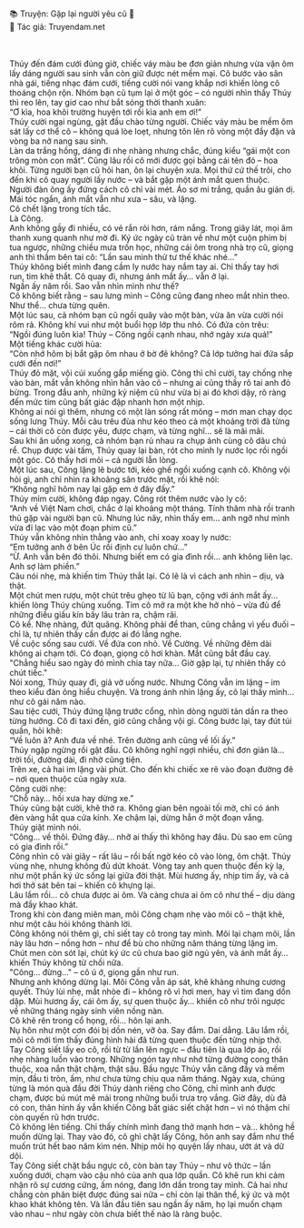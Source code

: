 📚 Truyện: Gặp lại người yêu cũ 🔞
<br>
📖 Tác giả: Truyendam.net
<!-- Tag: truyện sex công nhân samsung, sex chồng đi Nhật, truyện ngoại tình, truyện người yêu cũ, truyện sex Việt 2025 -->
<!-- Keywords: truyện sex dài tập, truyện 18+ cảm xúc, sex giằng xé, truyện nữ chủ động, Truyendam.net -->

<br></br>
Thúy đến đám cưới đúng giờ, chiếc váy màu be đơn giản nhưng vừa vặn ôm lấy dáng người sau sinh vẫn còn giữ được nét mềm mại. Cô bước vào sân nhà gái, tiếng nhạc đám cưới, tiếng cười nói vang khắp nơi khiến lòng cô thoáng chộn rộn. Nhóm bạn cũ tụm lại ở một góc – có người nhìn thấy Thúy thì reo lên, tay giơ cao như bắt sóng thời thanh xuân:
<br>
“Ơ kìa, hoa khôi trường huyện tới rồi kìa anh em ơi!”
<br>
Thúy cười ngại ngùng, gật đầu chào từng người. Chiếc váy màu be mềm ôm sát lấy cơ thể cô – không quá lòe loẹt, nhưng tôn lên rõ vòng một đầy đặn và vòng ba nở nang sau sinh. 
<br>
Làn da trắng hồng, dáng đi nhẹ nhàng nhưng chắc, đúng kiểu “gái một con trông mòn con mắt”. Cũng lâu rồi cô mới được gọi bằng cái tên đó – hoa khôi. Từng người bạn cũ hỏi han, ôn lại chuyện xưa. Mọi thứ cứ thế trôi, cho đến khi cô quay người lấy nước – và bắt gặp một ánh mắt quen thuộc.
<br>
Người đàn ông ấy đứng cách cô chỉ vài mét. Áo sơ mi trắng, quần âu giản dị. Mái tóc ngắn, ánh mắt vẫn như xưa – sâu, và lặng.
<br>
Cô chết lặng trong tích tắc.
<br>
Là Công.
<br>
Anh không gầy đi nhiều, có vẻ rắn rỏi hơn, rám nắng. Trong giây lát, mọi âm thanh xung quanh như mờ đi. Ký ức ngày cũ tràn về như một cuộn phim bị tua ngược,
những chiều mưa trốn học,
những cái ôm trong nhà trọ cũ, giọng anh thì thầm bên tai cô: “Lần sau mình thử tư thế khác nhé…”
<br>
Thúy không biết mình đang cầm ly nước hay nắm tay ai. Chỉ thấy tay hơi run, tim khẽ thắt. Cô quay đi, nhưng ánh mắt ấy… vẫn ở lại.
<br>
Ngần ấy năm rồi. Sao vẫn nhìn mình như thế?
<br>
Cô không biết rằng – sau lưng mình – Công cũng đang nheo mắt nhìn theo. Như thể… chưa từng quên.
<br>
Một lúc sau, cả nhóm bạn cũ ngồi quây vào một bàn, vừa ăn vừa cười nói rôm rả. Không khí vui như một buổi họp lớp thu nhỏ. Có đứa còn trêu:
<br>
“Ngồi đúng luôn kìa! Thúy – Công ngồi cạnh nhau, nhớ ngày xưa quá!”
<br>
Một tiếng khác cười hùa:
<br>
“Còn nhớ hôm bị bắt gặp ôm nhau ở bờ đê không? Cả lớp tưởng hai đứa sắp cưới đến nơi!”
<br>
Thúy đỏ mặt, vội cúi xuống gắp miếng giò. Công thì chỉ cười, tay chống nhẹ vào bàn, mắt vẫn không nhìn hẳn vào cô – nhưng ai cũng thấy rõ tai anh đỏ bừng. Trong đầu anh, những kỷ niệm cũ như vừa bị ai đó khơi dậy, rõ ràng đến mức tim cũng bất giác đập nhanh hơn một nhịp.
<br>
Không ai nói gì thêm, nhưng có một làn sóng rất mỏng – mơn man chạy dọc sống lưng Thúy. Mỗi câu trêu đùa như kéo theo cả một khoảng trời đã từng – cái thời cô còn được yêu, được chạm, và từng nghĩ… sẽ là mãi mãi.
<br>
Sau khi ăn uống xong, cả nhóm bạn rủ nhau ra chụp ảnh cùng cô dâu chú rể. Chụp được vài tấm, Thúy quay lại bàn, rót cho mình ly nước lọc rồi ngồi một góc. Cô thấy hơi mỏi – cả người lẫn lòng.
<br>
Một lúc sau, Công lặng lẽ bước tới, kéo ghế ngồi xuống cạnh cô. Không vội hỏi gì, anh chỉ nhìn ra khoảng sân trước mặt, rồi khẽ nói:
<br>
“Không nghĩ hôm nay lại gặp em ở đây đấy.”
<br>
Thúy mỉm cười, không đáp ngay. Công rót thêm nước vào ly cô:
<br>
“Anh về Việt Nam chơi, chắc ở lại khoảng một tháng. Tính thăm nhà rồi tranh thủ gặp vài người bạn cũ. Nhưng lúc nãy, nhìn thấy em… anh ngỡ như mình vừa đi lạc vào một đoạn phim cũ.”
<br>
Thúy vẫn không nhìn thẳng vào anh, chỉ xoay xoay ly nước:
<br>
“Em tưởng anh ở bên Úc rồi định cư luôn chứ...”
<br>
“Ừ. Anh vẫn bên đó thôi. Nhưng biết em có gia đình rồi… anh không liên lạc. Anh sợ làm phiền.”
<br>
Câu nói nhẹ, mà khiến tim Thúy thắt lại. Có lẽ là vì cách anh nhìn – dịu, và thật.
<br>
Một chút men rượu, một chút trêu ghẹo từ lũ bạn, cộng với ánh mắt ấy... khiến lòng Thúy chùng xuống. Tim cô mở ra một khe hở nhỏ – vừa đủ để những điều giấu kín bấy lâu tràn ra, chậm rãi.
<br>
Cô kể. Nhẹ nhàng, đứt quãng. Không phải để than, cũng chẳng vì yếu đuối – chỉ là, tự nhiên thấy cần được ai đó lắng nghe.
<br>
Về cuộc sống sau cưới. Về đứa con nhỏ. Về Cường. Về những đêm dài không ai chạm tới. Có đoạn, giọng cô hơi khàn. Mắt cũng bắt đầu cay.
<br>
"Chẳng hiểu sao ngày đó mình chia tay nữa... Giờ gặp lại, tự nhiên thấy có chút tiếc."
<br>
Nói xong, Thúy quay đi, giả vờ uống nước. Nhưng Công vẫn im lặng – im theo kiểu đàn ông hiểu chuyện. Và trong ánh nhìn lặng ấy, cô lại thấy mình... như cô gái năm nào.
<br>
Sau tiệc cưới, Thúy đứng lặng trước cổng, nhìn dòng người tản dần ra theo từng hướng. Cô đi taxi đến, giờ cũng chẳng vội gì. Công bước lại, tay đút túi quần, hỏi khẽ:
<br>
“Về luôn à? Anh đưa về nhé. Trên đường anh cũng về lối ấy.”
<br>
Thúy ngập ngừng rồi gật đầu. Cô không nghĩ ngợi nhiều, chỉ đơn giản là... trời tối, đường dài, đi nhờ cũng tiện.
<br>
Trên xe, cả hai im lặng vài phút. Cho đến khi chiếc xe rẽ vào đoạn đường đê – nơi quen thuộc của ngày xưa.
<br>
Công cười nhẹ:
<br>
“Chỗ này… hồi xưa hay dừng xe.”
<br>
Thúy cũng bật cười, khẽ thở ra. Không gian bên ngoài tối mờ, chỉ có ánh đèn vàng hắt qua cửa kính. Xe chậm lại, dừng hẳn ở một đoạn vắng. 
<br>
Thúy giật mình nói.
<br>
“Công… về thôi. Đứng đây… nhỡ ai thấy thì không hay đâu. Dù sao em cũng có gia đình rồi.”
<br>
Công nhìn cô vài giây – rất lâu – rồi bất ngờ kéo cô vào lòng, ôm chặt. Thúy vùng nhẹ, nhưng không đủ dứt khoát. Vòng tay anh quen thuộc đến kỳ lạ, như một phần ký ức sống lại giữa đời thật. Mùi hương ấy, nhịp tim ấy, và cả hơi thở sát bên tai – khiến cô khựng lại.
<br>
Lâu lắm rồi… cô chưa được ai ôm. Và càng chưa ai ôm cô như thế – dịu dàng mà đầy khao khát.
<br>
Trong khi còn đang miên man, môi Công chạm nhẹ vào môi cô – thật khẽ, như một câu hỏi không thành lời.
<br>
Công không nói thêm gì, chỉ siết tay cô trong tay mình. Môi lại chạm môi, lần này lâu hơn – nồng hơn – như để bù cho những năm tháng từng lặng im.
<br>
Chút men còn sót lại, chút ký ức cũ chưa bao giờ ngủ yên, và ánh mắt ấy… khiến Thúy không từ chối nữa.
<br>
"Công… đừng…" – cô ú ớ, giọng gần như run.
<br>
Nhưng anh không dừng lại. Môi Công vẫn áp sát, khẽ khàng nhưng cương quyết. Thúy lùi nhẹ, mắt nhòe đi – không rõ vì hơi men, hay vì tim đang dồn dập. Mùi hương ấy, cái ôm ấy, sự quen thuộc ấy… khiến cô như trôi ngược về những tháng ngày sinh viên nồng nàn.
<br>
Cô khẽ rên trong cổ họng, rồi… hôn lại anh.
<br>
Nụ hôn như một cơn đói bị dồn nén, vỡ òa. Say đắm. Dai dẳng. Lâu lắm rồi, môi cô mới tìm thấy đúng hình hài đã từng quen thuộc đến từng nhịp thở.
<br>
Tay Công siết lấy eo cô, rồi từ từ lần lên ngực – đầu tiên là qua lớp áo, rồi nhẹ nhàng luồn vào trong. Những ngón tay như nhớ từng đường cong thân thuộc, xoa nắn thật chậm, thật sâu. Bầu ngực Thúy vẫn căng đầy và mềm mịn, đầu ti tròn, ấm, như chưa từng chịu qua năm tháng. Ngày xưa, chúng từng là món quà đầu đời Thúy dành riêng cho Công, chỉ mình anh được chạm, được bú mút mê mải trong những buổi trưa trọ vắng. Giờ đây, dù đã có con, thân hình ấy vẫn khiến Công bất giác siết chặt hơn – vì nó thậm chí còn quyến rũ hơn trước.
<br>
Cô không lên tiếng. Chỉ thấy chính mình đang thở mạnh hơn – và… không hề muốn dừng lại. Thay vào đó, cô ghì chặt lấy Công, hôn anh say đắm như thể muốn trút hết bao năm kìm nén. Nhịp môi họ quyện lấy nhau, ướt át và dữ dội.
<br>
Tay Công siết chặt bầu ngực cô, còn bàn tay Thúy – như vô thức – lần xuống dưới, chạm vào cậu nhỏ của anh qua lớp quần. Cô khẽ run khi cảm nhận rõ sự cương cứng, ấm nóng, đang lớn dần trong tay mình. Cả hai như chẳng còn phân biệt được đúng sai nữa – chỉ còn lại thân thể, ký ức và một khao khát không tên. Và lần đầu tiên sau ngần ấy năm, họ lại muốn chạm vào nhau – như ngày còn chưa biết thế nào là ràng buộc.